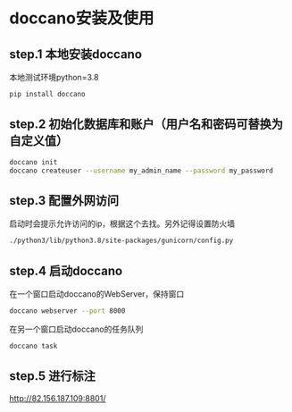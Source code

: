 # doccano安装及使用

## step.1 本地安装doccano
本地测试环境python=3.8
```bash
pip install doccano
```

## step.2 初始化数据库和账户（用户名和密码可替换为自定义值）
```bash
doccano init
doccano createuser --username my_admin_name --password my_password
```

## step.3 配置外网访问
启动时会提示允许访问的ip，根据这个去找。另外记得设置防火墙
```bash
./python3/lib/python3.8/site-packages/gunicorn/config.py
```

## step.4 启动doccano
在一个窗口启动doccano的WebServer，保持窗口
```bash
doccano webserver --port 8000
```
在另一个窗口启动doccano的任务队列
```bash
doccano task
```

## step.5 进行标注
http://82.156.187.109:8801/